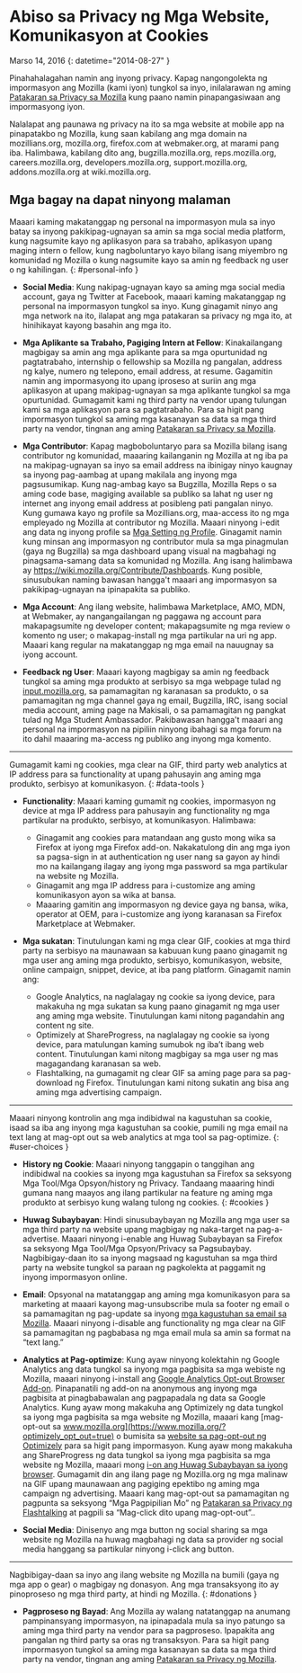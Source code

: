 # Abiso sa Privacy ng Mga Website, Komunikasyon at Cookies

Marso 14, 2016
{: datetime="2014-08-27" }

Pinahahalagahan namin ang inyong privacy. Kapag nangongolekta ng impormasyon ang Mozilla (kami iyon) tungkol sa inyo, inilalarawan ng aming [Patakaran sa Privacy sa Mozilla](https://www.mozilla.org/privacy/) kung paano namin pinapangasiwaan ang impormasyong iyon.

Nalalapat ang paunawa ng privacy na ito sa mga website at mobile app na pinapatakbo ng Mozilla, kung saan kabilang ang mga domain na mozillians.org, mozilla.org, firefox.com at webmaker.org, at marami pang iba. Halimbawa, kabilang dito ang, bugzilla.mozilla.org, reps.mozilla.org, careers.mozilla.org, developers.mozilla.org, support.mozilla.org, addons.mozilla.org at wiki.mozilla.org.

## Mga bagay na dapat ninyong malaman

Maaari kaming makatanggap ng personal na impormasyon mula sa inyo batay sa inyong pakikipag-ugnayan sa amin sa mga social media platform, kung nagsumite kayo ng aplikasyon para sa trabaho, aplikasyon upang maging intern o fellow, kung nagboluntaryo kayo bilang isang miyembro ng komunidad ng Mozilla o kung nagsumite kayo sa amin ng feedback ng user o ng kahilingan. 
{: #personal-info }

* **Social Media**: Kung nakipag-ugnayan kayo sa aming mga social media account, gaya ng Twitter at Facebook, maaari kaming makatanggap ng personal na impormasyon tungkol sa inyo. Kung ginagamit ninyo ang mga network na ito, ilalapat ang mga patakaran sa privacy ng mga ito, at hinihikayat kayong basahin ang mga ito.

* **Mga Aplikante sa Trabaho, Pagiging Intern at Fellow**: Kinakailangang magbigay sa amin ang mga aplikante para sa mga opurtunidad ng pagtatrabaho, internship o fellowship sa Mozilla ng pangalan, address ng kalye, numero ng telepono, email address, at resume. Gagamitin namin ang impormasyong ito upang iproseso at suriin ang mga aplikasyon at upang makipag-ugnayan sa mga aplikante tungkol sa mga opurtunidad. Gumagamit kami ng third party na vendor upang tulungan kami sa mga aplikasyon para sa pagtatrabaho. Para sa higit pang impormasyon tungkol sa aming mga kasanayan sa data sa mga third party na vendor, tingnan ang aming [Patakaran sa Privacy sa Mozilla](https://www.mozilla.org/privacy/).

* **Mga Contributor**: Kapag magboboluntaryo para sa Mozilla bilang isang contributor ng komunidad, maaaring kailanganin ng Mozilla at ng iba pa na makipag-ugnayan sa inyo sa email address na ibinigay ninyo kaugnay sa inyong pag-aambag at upang makilala ang inyong mga pagsusumikap. Kung nag-ambag kayo sa Bugzilla, Mozilla Reps o sa aming code base, magiging available sa publiko sa lahat ng user ng internet ang inyong email address at posibleng pati pangalan ninyo. Kung gumawa kayo ng profile sa Mozillians.org, maa-access ito ng mga empleyado ng Mozilla at contributor ng Mozilla. Maaari ninyong i-edit ang data ng inyong profile sa [Mga Setting ng Profile](https://mozillians.org/user/edit). Ginagamit namin kung minsan ang impormasyon ng contributor mula sa mga pinagmulan (gaya ng Bugzilla) sa mga dashboard upang visual na magbahagi ng pinagsama-samang data sa komunidad ng Mozilla. Ang isang halimbawa ay <https://wiki.mozilla.org/Contribute/Dashboards>. Kung posible, sinusubukan naming bawasan hangga't maaari ang impormasyon sa pakikipag-ugnayan na ipinapakita sa publiko.

* **Mga Account**: Ang ilang website, halimbawa Marketplace, AMO, MDN, at Webmaker, ay nangangailangan ng paggawa ng account para makapagsumite ng developer content; makapagsumite ng mga review o komento ng user; o makapag-install ng mga partikular na uri ng app.  Maaari kang regular na makatanggap ng mga email na nauugnay sa iyong account.

* **Feedback ng User**:  Maaari kayong magbigay sa amin ng feedback tungkol sa aming mga produkto at serbisyo sa mga webpage tulad ng [input.mozilla.org](https://input.mozilla.org/), sa pamamagitan ng karanasan sa produkto, o sa pamamagitan ng mga channel gaya ng email, Bugzilla, IRC, isang social media account, aming page na Makisali, o sa pamamagitan ng pangkat tulad ng Mga Student Ambassador. Pakibawasan hangga't maaari ang personal na impormasyon na pipiliin ninyong ibahagi sa mga forum na ito dahil maaaring ma-access ng publiko ang inyong mga komento.

---------------------------------------

Gumagamit kami ng cookies, mga clear na GIF, third party web analytics at IP address para sa functionality at upang pahusayin ang aming mga produkto, serbisyo at komunikasyon. 
{: #data-tools }

* **Functionality**: Maaari kaming gumamit ng cookies, impormasyon ng device at mga IP address para pahusayin ang functionality ng mga partikular na produkto, serbisyo, at komunikasyon. Halimbawa:
    * Ginagamit ang cookies para matandaan ang gusto mong wika sa Firefox at iyong mga Firefox add-on. Nakakatulong din ang mga iyon sa pagsa-sign in at authentication ng user nang sa gayon ay hindi mo na kailangang ilagay ang iyong mga password sa mga partikular na website ng Mozilla.  
    * Ginagamit ang mga IP address para i-customize ang aming komunikasyon ayon sa wika at bansa.  
    * Maaaring gamitin ang impormasyon ng device gaya ng bansa, wika, operator at OEM, para i-customize ang iyong karanasan sa Firefox Marketplace at Webmaker.

* **Mga sukatan**: Tinutulungan kami ng mga clear GIF, cookies at mga third party na serbisyo na maunawaan sa kabuuan kung paano ginagamit ng mga user ang aming mga produkto, serbisyo, komunikasyon, website, online campaign, snippet, device, at iba pang platform. Ginagamit namin ang:
    * Google Analytics, na naglalagay ng cookie sa iyong device, para makakuha ng mga sukatan sa kung paano ginagamit ng mga user ang aming mga website.      Tinutulungan kami nitong pagandahin ang content ng site.  
    * Optimizely at ShareProgress, na naglalagay ng cookie sa iyong  device, para matulungan kaming sumubok ng iba’t ibang web content.  Tinutulungan kami nitong magbigay sa mga user ng mas magagandang karanasan sa web.
    * Flashtalking, na gumagamit ng clear GIF sa aming page para sa pag-download ng Firefox.  Tinutulungan kami nitong sukatin ang bisa ang aming mga advertising campaign.

---------------------------------------

Maaari ninyong kontrolin ang mga indibidwal na kagustuhan sa cookie, isaad sa iba ang inyong mga kagustuhan sa cookie, pumili ng mga email na text lang at mag-opt out sa web analytics at mga tool sa pag-optimize. 
{: #user-choices }

* **History ng Cookie**: Maaari ninyong tanggapin o tanggihan ang indibidwal na cookies sa inyong mga kagustuhan sa Firefox sa seksyong Mga Tool/Mga Opsyon/history ng Privacy. Tandaang maaaring hindi gumana nang maayos ang ilang partikular na feature ng aming mga produkto at serbisyo kung walang tulong ng cookies.
{: #cookies }

* **Huwag Subaybayan**: Hindi sinusubaybayan ng Mozilla ang mga user sa mga third party na website upang magbigay ng naka-target na pag-a-advertise.  Maaari ninyong i-enable ang Huwag Subaybayan sa Firefox sa seksyong Mga Tool/Mga Opsyon/Privacy sa Pagsubaybay. Nagbibigay-daan ito sa inyong magsaad ng kagustuhan sa mga third party na website tungkol sa paraan ng pagkolekta at paggamit ng inyong impormasyon online.

* **Email**: Opsyonal na matatanggap ang aming mga komunikasyon para sa marketing at maaari kayong mag-unsubscribe mula sa footer ng email o sa pamamagitan ng pag-update sa inyong [mga kagustuhan sa email sa Mozilla](https://www.mozilla.org/newsletter/recovery/). Maaari ninyong i-disable ang functionality ng mga clear na GIF sa pamamagitan ng pagbabasa ng mga email mula sa amin sa format na “text lang.”

* **Analytics at Pag-optimize**: Kung ayaw ninyong kolektahin ng Google Analytics ang data tungkol sa inyong mga pagbisita sa mga webiste ng Mozilla, maaari ninyong i-install ang [Google Analytics Opt-out Browser Add-on](https://tools.google.com/dlpage/gaoptout). Pinapanatili ng add-on na anonymous ang inyong mga pagbisita at pinagbabawalan ang pagpapadala ng data sa Google Analytics.
Kung ayaw mong makakuha ang Optimizely ng data tungkol sa iyong mga pagbisita sa mga website ng Mozilla, maaari kang [mag-opt-out sa www.mozilla.org](https://www.mozilla.org/?optimizely_opt_out=true) o bumisita sa [website sa pag-opt-out ng Optimizely](https://www.optimizely.com/opt_out) para sa higit pang impormasyon. Kung ayaw mong makakuha ang ShareProgress ng data tungkol sa iyong mga pagbisita sa mga website ng Mozilla, maaari mong [i-on ang Huwag Subaybayan sa iyong browser](https://support.mozilla.org/kb/how-do-i-turn-do-not-track-feature). Gumagamit din ang ilang page ng Mozilla.org ng mga malinaw na GIF upang maunawaan ang pagiging epektibo ng aming mga campaign ng advertising.  Maaari kang mag-opt-out sa pamamagitan ng pagpunta sa seksyong “Mga Pagpipilian Mo” ng [Patakaran sa Privacy ng Flashtalking](https://www.flashtalking.com/us/privacypolicy) at pagpili sa “Mag-click dito upang mag-opt-out”..

* **Social Media**: Dinisenyo ang mga button ng social sharing sa mga website ng Mozilla na huwag magbahagi ng data sa provider ng social media hanggang sa partikular ninyong i-click ang button.

---------------------------------------

Nagbibigay-daan sa inyo ang ilang website ng Mozilla na bumili (gaya ng mga app o gear) o magbigay ng donasyon. Ang mga transaksyong ito ay pinoproseso ng mga third party, at hindi ng Mozilla. 
{: #donations }

* **Pagproseso ng Bayad**:   Ang Mozilla ay walang natatanggap na anumang pampinansyang impormasyon, na ipinapadala mula sa inyo patungo sa aming mga third party na vendor para sa pagproseso. Ipapakita ang pangalan ng third party sa oras ng transaksyon.  Para sa higit pang impormasyon tungkol sa aming mga kasanayan sa data sa mga third party na vendor, tingnan ang aming [Patakaran sa Privacy ng Mozilla](https://www.mozilla.org/privacy/).
